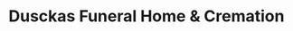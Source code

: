 ---
title: "Dusckas Funeral Home & Cremation"
url: /erie/dusckas-funeral-home-und-cremation/
shop: Bestattungen
---
